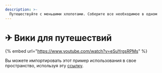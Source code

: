 ```yaml
---
description: >-
  Путешествуйте с меньшими хлопотами. Соберите все необходимое в одном месте, чтобы не беспокоиться о Wi-Fi во время поездок.
---
```


# ✈ Вики для путешествий

{% embed url="https://www.youtube.com/watch?v=eSuYrgsRPMs" %}

Вы можете импортировать этот пример использования в свое пространство, используя эту [ссылку](https://gallery.any.coop/?experience=trip\_planner).

